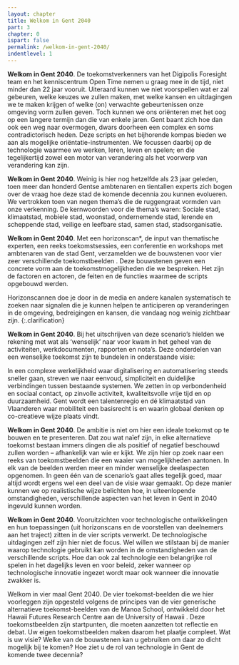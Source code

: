 ```yaml
---
layout: chapter
title: Welkom in Gent 2040
part: 3
chapter: 0
ispart: false
permalink: /welkom-in-gent-2040/
indentlevel: 1
---
```


**Welkom in Gent 2040**. De toekomstverkenners van
het Digipolis Foresight team en het kenniscentrum Open
Time nemen u graag mee in de tijd, niet minder dan 22
jaar vooruit. Uiteraard kunnen we niet voorspellen wat er
zal gebeuren, welke keuzes we zullen maken, met welke
kansen en uitdagingen we te maken krijgen of welke (on)
verwachte gebeurtenissen onze omgeving vorm zullen
geven. Toch kunnen we ons oriënteren met het oog op een
langere termijn dan die van enkele jaren. Gent baant zich
hoe dan ook een weg naar overmogen, dwars doorheen
een complex en soms contradictorisch heden. Deze scripts
en het bijhorende kompas bieden we aan als mogelijke
oriëntatie-instrumenten. We focussen daarbij op de technologie
waarmee we werken, leren, leven en spelen; en
die tegelijkertijd zowel een motor van verandering als het
voorwerp van verandering kan zijn.

**Welkom in Gent 2040**. Weinig is hier nog hetzelfde
als 23 jaar geleden, toen meer dan honderd Gentse ambtenaren
en tientallen experts zich bogen over de vraag
hoe deze stad de komende decennia zou kunnen evolueren.
We vertrokken toen van negen thema’s die de ruggengraat
vormden van onze verkenning. De kernwoorden
voor die thema’s waren: Sociale stad, klimaatstad,
mobiele stad, woonstad, ondernemende stad, lerende
en scheppende stad, veilige en leefbare stad, samen stad,
stadsorganisatie.

**Welkom in Gent 2040**. Met een <span class="need-clarification">horizonscan*</span>, de input
van thematische experten, een reeks toekomstsessies,
een conferentie en workshops met ambtenaren van de
stad Gent, verzamelden we de bouwstenen voor vier zeer
verschillende toekomstbeelden . Deze bouwstenen geven
een concrete vorm aan de toekomstmogelijkheden die we
bespreken. Het zijn de factoren en actoren, de feiten en de
functies waarmee de scripts opgebouwd werden. 

Horizonscannen doe je door in de media en andere
kanalen systematisch te zoeken naar signalen die je
kunnen helpen te anticiperen op veranderingen in de
omgeving, bedreigingen en kansen, die vandaag nog
weinig zichtbaar zijn.
{:.clarification}

**Welkom in Gent 2040**. Bij het uitschrijven van deze
scenario’s hielden we rekening met wat als ‘wenselijk’ naar
voor kwam in het geheel van de activiteiten, werkdocumenten,
rapporten en nota’s. Deze onderdelen van een wenselijke
toekomst zijn te bundelen in onderstaande visie:

In een complexe werkelijkheid waar digitalisering
en automatisering steeds sneller gaan, streven we
naar eenvoud, simpliciteit en duidelijke verbindingen
tussen bestaande systemen. We zetten in
op verbondenheid en sociaal contact, op zinvolle
activiteit, kwaliteitsvolle vrije tijd en op duurzaamheid.
Gent wordt een talentenregio en dé klimaatstad
van Vlaanderen waar mobiliteit een basisrecht
is en waarin globaal denken op co-creatieve
wijze plaats vindt.

**Welkom in Gent 2040**. De ambitie is niet om hier een ideale toekomst op te bouwen en te presenteren. Dat zou wat naïef zijn, in elke alternatieve toekomst bestaan immers dingen die als positief of negatief beschouwd zullen worden – afhankelijk van wie er kijkt. We zijn hier op zoek naar een reeks van toekomstbeelden die een waaier van mogelijkheden aantonen. In elk van de beelden werden meer en minder wenselijke deelaspecten opgenomen. In geen één van de scenario’s gaat alles tegelijk goed, maar altijd wordt ergens wel een deel van de visie waar gemaakt. Op deze manier kunnen we op realistische wijze belichten hoe, in uiteenlopende omstandigheden, verschillende aspecten van het leven in Gent in 2040 ingevuld kunnen worden. 

**Welkom in Gent 2040**. Vooruitzichten voor technologische ontwikkelingen en hun toepassingen (uit horizonscans en de voorstellen van deelnemers aan het traject) zitten in de vier scripts verwerkt. De technologische uitdagingen zelf zijn hier niet de focus. Wel willen we stilstaan bij de manier waarop technologie gebruikt kan worden in de omstandigheden van de verschillende scripts. Hoe dan ook zal technologie een belangrijke rol spelen in het dagelijks leven en voor beleid, zeker wanneer op technologische innovatie ingezet wordt maar ook wanneer die innovatie zwakker is. 

Welkom  in  vier  maal  Gent  2040.  De  vier  toekomst-beelden die we hier voorleggen zijn opgesteld volgens de principes  van  de  vier  generische  alternatieve  toekomst-beelden van de Manoa School, ontwikkeld door het Hawaii Futures Research Centre aan de University of Hawaii . Deze toekomstbeelden  zijn  startpunten,  die  moeten  aanzetten  tot reflectie en debat. Uw eigen toekomstbeelden maken daarom  het  plaatje  compleet.  Wat  is  uw  visie?  Welke  van  de bouwstenen kan u gebruiken om daar zo dicht mogelijk bij te komen? Hoe ziet u de rol van technologie in Gent de komende twee decennia?